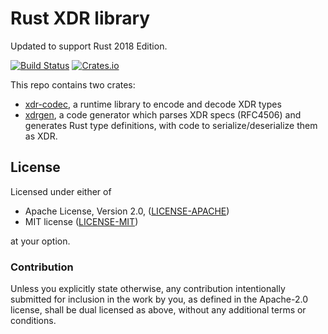 # Rust XDR library

Updated to support Rust 2018 Edition.

[![Build Status](https://travis-ci.org/jsgf/rust-xdr.svg?branch=master)](https://travis-ci.org/jsgf/rust-xdr)
[![Crates.io](https://img.shields.io/crates/v/xdr-codec.svg)](https://crates.io/crates/xdr-codec/)

This repo contains two crates:
  * [xdr-codec](xdr-codec), a runtime library to encode and decode XDR types
  * [xdrgen](xdrgen), a code generator which parses XDR specs (RFC4506) and
    generates Rust type definitions, with code to serialize/deserialize
    them as XDR.

## License

Licensed under either of

 * Apache License, Version 2.0, ([LICENSE-APACHE](http://www.apache.org/licenses/LICENSE-2.0))
 * MIT license ([LICENSE-MIT](http://opensource.org/licenses/MIT))

at your option.

### Contribution

Unless you explicitly state otherwise, any contribution intentionally submitted
for inclusion in the work by you, as defined in the Apache-2.0 license, shall be dual licensed as above, without any
additional terms or conditions.
